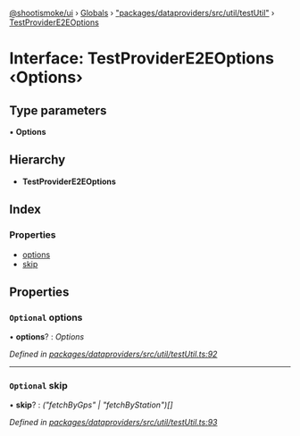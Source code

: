 [@shootismoke/ui](../README.md) › [Globals](../globals.md) › ["packages/dataproviders/src/util/testUtil"](../modules/_packages_dataproviders_src_util_testutil_.md) › [TestProviderE2EOptions](_packages_dataproviders_src_util_testutil_.testprovidere2eoptions.md)

# Interface: TestProviderE2EOptions ‹**Options**›

## Type parameters

▪ **Options**

## Hierarchy

* **TestProviderE2EOptions**

## Index

### Properties

* [options](_packages_dataproviders_src_util_testutil_.testprovidere2eoptions.md#optional-options)
* [skip](_packages_dataproviders_src_util_testutil_.testprovidere2eoptions.md#optional-skip)

## Properties

### `Optional` options

• **options**? : *Options*

*Defined in [packages/dataproviders/src/util/testUtil.ts:92](https://github.com/shootismoke/common/blob/af8195a/packages/dataproviders/src/util/testUtil.ts#L92)*

___

### `Optional` skip

• **skip**? : *("fetchByGps" | "fetchByStation")[]*

*Defined in [packages/dataproviders/src/util/testUtil.ts:93](https://github.com/shootismoke/common/blob/af8195a/packages/dataproviders/src/util/testUtil.ts#L93)*
